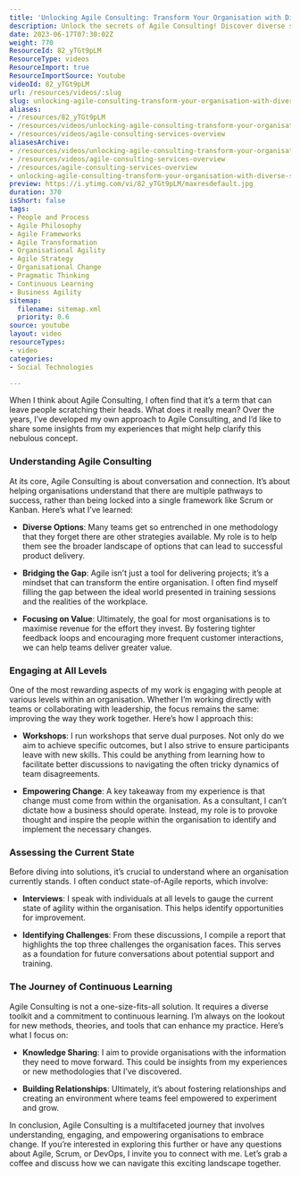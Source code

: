 ```yaml
---
title: 'Unlocking Agile Consulting: Transform Your Organisation with Diverse Strategies and Continuous Learning'
description: Unlock the secrets of Agile Consulting! Discover diverse strategies, empower your team, and maximise value in your organisation. Join the journey today!
date: 2023-06-17T07:30:02Z
weight: 770
ResourceId: 82_yTGt9pLM
ResourceType: videos
ResourceImport: true
ResourceImportSource: Youtube
videoId: 82_yTGt9pLM
url: /resources/videos/:slug
slug: unlocking-agile-consulting-transform-your-organisation-with-diverse-strategies-and-continuous-learning
aliases:
- /resources/82_yTGt9pLM
- /resources/videos/unlocking-agile-consulting-transform-your-organisation-with-diverse-strategies-and-continuous-learning
- /resources/videos/agile-consulting-services-overview
aliasesArchive:
- /resources/videos/unlocking-agile-consulting-transform-your-organisation-with-diverse-strategies-and-continuous-learning
- /resources/videos/agile-consulting-services-overview
- /resources/agile-consulting-services-overview
- unlocking-agile-consulting-transform-your-organisation-with-diverse-strategies-and-continuous-learning
preview: https://i.ytimg.com/vi/82_yTGt9pLM/maxresdefault.jpg
duration: 370
isShort: false
tags:
- People and Process
- Agile Philosophy
- Agile Frameworks
- Agile Transformation
- Organisational Agility
- Agile Strategy
- Organisational Change
- Pragmatic Thinking
- Continuous Learning
- Business Agility
sitemap:
  filename: sitemap.xml
  priority: 0.6
source: youtube
layout: video
resourceTypes:
- video
categories:
- Social Technologies

---
```

When I think about Agile Consulting, I often find that it’s a term that can leave people scratching their heads. What does it really mean? Over the years, I’ve developed my own approach to Agile Consulting, and I’d like to share some insights from my experiences that might help clarify this nebulous concept.

### Understanding Agile Consulting

At its core, Agile Consulting is about conversation and connection. It’s about helping organisations understand that there are multiple pathways to success, rather than being locked into a single framework like Scrum or Kanban. Here’s what I’ve learned:

- **Diverse Options**: Many teams get so entrenched in one methodology that they forget there are other strategies available. My role is to help them see the broader landscape of options that can lead to successful product delivery.

- **Bridging the Gap**: Agile isn’t just a tool for delivering projects; it’s a mindset that can transform the entire organisation. I often find myself filling the gap between the ideal world presented in training sessions and the realities of the workplace. 

- **Focusing on Value**: Ultimately, the goal for most organisations is to maximise revenue for the effort they invest. By fostering tighter feedback loops and encouraging more frequent customer interactions, we can help teams deliver greater value.

### Engaging at All Levels

One of the most rewarding aspects of my work is engaging with people at various levels within an organisation. Whether I’m working directly with teams or collaborating with leadership, the focus remains the same: improving the way they work together. Here’s how I approach this:

- **Workshops**: I run workshops that serve dual purposes. Not only do we aim to achieve specific outcomes, but I also strive to ensure participants leave with new skills. This could be anything from learning how to facilitate better discussions to navigating the often tricky dynamics of team disagreements.

- **Empowering Change**: A key takeaway from my experience is that change must come from within the organisation. As a consultant, I can’t dictate how a business should operate. Instead, my role is to provoke thought and inspire the people within the organisation to identify and implement the necessary changes.

### Assessing the Current State

Before diving into solutions, it’s crucial to understand where an organisation currently stands. I often conduct state-of-Agile reports, which involve:

- **Interviews**: I speak with individuals at all levels to gauge the current state of agility within the organisation. This helps identify opportunities for improvement.

- **Identifying Challenges**: From these discussions, I compile a report that highlights the top three challenges the organisation faces. This serves as a foundation for future conversations about potential support and training.

### The Journey of Continuous Learning

Agile Consulting is not a one-size-fits-all solution. It requires a diverse toolkit and a commitment to continuous learning. I’m always on the lookout for new methods, theories, and tools that can enhance my practice. Here’s what I focus on:

- **Knowledge Sharing**: I aim to provide organisations with the information they need to move forward. This could be insights from my experiences or new methodologies that I’ve discovered.

- **Building Relationships**: Ultimately, it’s about fostering relationships and creating an environment where teams feel empowered to experiment and grow.

In conclusion, Agile Consulting is a multifaceted journey that involves understanding, engaging, and empowering organisations to embrace change. If you’re interested in exploring this further or have any questions about Agile, Scrum, or DevOps, I invite you to connect with me. Let’s grab a coffee and discuss how we can navigate this exciting landscape together.

